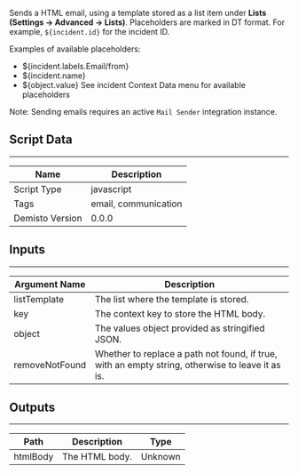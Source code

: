Sends a HTML email, using a template stored as a list item under **Lists (Settings -> Advanced -> Lists)**.
Placeholders are marked in DT format. For example, `${incident.id}` for the incident ID.

Examples of available placeholders:
- ${incident.labels.Email/from}
- ${incident.name}
- ${object.value}
See incident Context Data menu for available placeholders

Note: Sending emails requires an active `Mail Sender` integration instance.
## Script Data
---

| **Name** | **Description** |
| --- | --- |
| Script Type | javascript |
| Tags | email, communication |
| Demisto Version | 0.0.0 |

## Inputs
---

| **Argument Name** | **Description** |
| --- | --- |
| listTemplate | The list where the template is stored. |
| key | The context key to store the HTML body. |
| object | The values object provided as stringified JSON. |
| removeNotFound | Whether to replace a path not found, if true, with an empty string, otherwise to leave it as is. |

## Outputs
---

| **Path** | **Description** | **Type** |
| --- | --- | --- |
| htmlBody | The HTML body. | Unknown |
